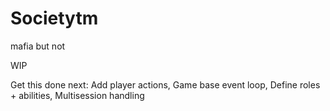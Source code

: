 # Societytm
mafia but not

WIP

Get this done next:
Add player actions, 
Game base event loop, 
Define roles + abilities, 
Multisession handling
